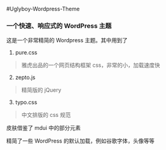 #Uglyboy-Wordpress-Theme
### 一个快速、响应式的 WordPress 主题

这是一个非常精简的 Wordpress 主题。其中用到了
1. pure.css
  > 雅虎出品的一个网页结构框架 css，非常的小，加载速度快
2. zepto.js
  > 精简版的 jQuery
3. typo.css
  > 中文排版的 css 规范

皮肤借鉴了 mdui 中的部分元素

精简了一些 WordPress 的默认加载，例如谷歌字体，头像等等
